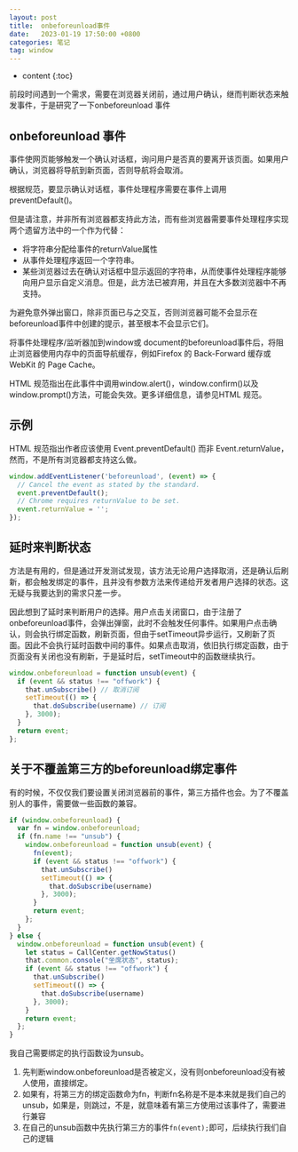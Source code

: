 ```yaml
---
layout: post
title:  onbeforeunload事件
date:   2023-01-19 17:50:00 +0800
categories: 笔记
tag: window
---
```

* content
{:toc}

前段时间遇到一个需求，需要在浏览器关闭前，通过用户确认，继而判断状态来触发事件，于是研究了一下onbeforeunload 事件

## onbeforeunload 事件

事件使网页能够触发一个确认对话框，询问用户是否真的要离开该页面。如果用户确认，浏览器将导航到新页面，否则导航将会取消。

根据规范，要显示确认对话框，事件处理程序需要在事件上调用preventDefault()。

但是请注意，并非所有浏览器都支持此方法，而有些浏览器需要事件处理程序实现两个遗留方法中的一个作为代替：

* 将字符串分配给事件的returnValue属性
* 从事件处理程序返回一个字符串。
* 某些浏览器过去在确认对话框中显示返回的字符串，从而使事件处理程序能够向用户显示自定义消息。但是，此方法已被弃用，并且在大多数浏览器中不再支持。

为避免意外弹出窗口，除非页面已与之交互，否则浏览器可能不会显示在beforeunload事件中创建的提示，甚至根本不会显示它们。

将事件处理程序/监听器加到window或 document的beforeunload事件后，将阻止浏览器使用内存中的页面导航缓存，例如Firefox 的 Back-Forward 缓存或WebKit 的 Page Cache。

HTML 规范指出在此事件中调用window.alert()，window.confirm()以及window.prompt()方法，可能会失效。更多详细信息，请参见HTML 规范。

## 示例

HTML 规范指出作者应该使用 Event.preventDefault() 而非 Event.returnValue，然而，不是所有浏览器都支持这么做。

```js
window.addEventListener('beforeunload', (event) => {
  // Cancel the event as stated by the standard.
  event.preventDefault();
  // Chrome requires returnValue to be set.
  event.returnValue = '';
});
```

## 延时来判断状态

方法是有用的，但是通过开发测试发现，该方法无论用户选择取消，还是确认后刷新，都会触发绑定的事件，且并没有参数方法来传递给开发者用户选择的状态。这无疑与我要达到的需求只差一步。

因此想到了延时来判断用户的选择。用户点击关闭窗口，由于注册了onbeforeunload事件，会弹出弹窗，此时不会触发任何事件。如果用户点击确认，则会执行绑定函数，刷新页面，但由于setTimeout异步运行，又刷新了页面。因此不会执行延时函数中间的事件。如果点击取消，依旧执行绑定函数，由于页面没有关闭也没有刷新，于是延时后，setTimeout中的函数继续执行。

```js
window.onbeforeunload = function unsub(event) {
  if (event && status !== "offwork") {
    that.unSubscribe() // 取消订阅
    setTimeout(() => {
      that.doSubscribe(username) // 订阅
    }, 3000);
  }
  return event;
};
```

## 关于不覆盖第三方的beforeunload绑定事件

有的时候，不仅仅我们要设置关闭浏览器前的事件，第三方插件也会。为了不覆盖别人的事件，需要做一些函数的兼容。

```js
if (window.onbeforeunload) {
  var fn = window.onbeforeunload;
  if (fn.name !== "unsub") {
    window.onbeforeunload = function unsub(event) {
      fn(event);
      if (event && status !== "offwork") {
        that.unSubscribe()
        setTimeout(() => {
          that.doSubscribe(username)
        }, 3000);
      }
      return event;
    };
  }
} else {
  window.onbeforeunload = function unsub(event) {
    let status = CallCenter.getNowStatus()
    that.common.console("坐席状态", status);
    if (event && status !== "offwork") {
      that.unSubscribe()
      setTimeout(() => {
        that.doSubscribe(username)
      }, 3000);
    }
    return event;
  };
}
```

我自己需要绑定的执行函数设为unsub。

1. 先判断window.onbeforeunload是否被定义，没有则onbeforeunload没有被人使用，直接绑定。
2. 如果有，将第三方的绑定函数命为fn，判断fn名称是不是本来就是我们自己的unsub，如果是，则跳过，不是，就意味着有第三方使用过该事件了，需要进行兼容
3. 在自己的unsub函数中先执行第三方的事件`fn(event);`即可，后续执行我们自己的逻辑

